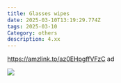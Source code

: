 ```yaml
---
title: Glasses wipes
date: 2025-03-10T13:19:29.774Z
tags: 2025-03-10
Category: others
description: 4.xx
---
```

https://amzlink.to/az0EHpgffVFzC  ad <!--StartFragment-->

![](https://m.media-amazon.com/images/I/71INm9IvkRL._AC_SL1500_.jpg)

<!--EndFragment-->